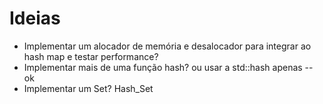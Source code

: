 # Ideias

* Implementar um alocador de memória e desalocador para integrar ao hash map e testar performance?
* Implementar mais de uma função hash? ou usar a std::hash apenas -- ok
* Implementar um  Set? Hash_Set